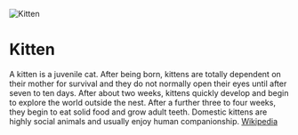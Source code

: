 ![Kitten](https://images.unsplash.com/photo-1568638480314-fc4a3752e720)
# Kitten

A kitten is a juvenile cat. After being born, kittens are totally dependent on their mother for survival and they do not normally open their eyes until after seven to ten days. After about two weeks, kittens quickly develop and begin to explore the world outside the nest. After a further three to four weeks, they begin to eat solid food and grow adult teeth. Domestic kittens are highly social animals and usually enjoy human companionship. [Wikipedia](https://en.wikipedia.org/wiki/Kitten)
